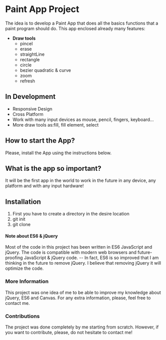 # Paint App Project

The idea is to develop a Paint App that does all the basics functions that a paint program should do. 
This app enclosed already many features:

  - **Draw tools**
    * pincel
    * erase
    * straightLine
    * rectangle
    * circle
    * bezier quadratic & curve
    * zoom
    * refresh
 
## In Development

  - Responsive Design 
  - Cross Platform
  - Work with many input devices as mouse, pencil, fingers, keyboard...
  - More draw tools as:fill, fill element, select 

## How to start the App?

 Please, install the App using the instructions below.

## What is the app so important?

 It will be the first app in the world to work in the future in any device, any platform and with any input hardware!
 
## Installation

1. First you have to create a directory in the desire location
2. git init
3. git clone <address from git hub> 

#### Note about ES6 & jQuery

Most of the code in this project has been written in ES6 JavaScript and jQuery. The code is compatible with modern web browsers and future-proofing JavaScript & jQuery code. 
-- In fact, ES6 is so improved that I am thinking in the future to remove jQuery. I believe that removing jQuery it
will optimize the code.

### More Information

This project was one idea of me to be able to improve my knowledge about jQuery, ES6 and Canvas. For any extra information, please, feel free to contact me.

### Contributions

The project was done completely by me starting from scratch. However, if you want to contribute, please, do not hesitate to contact me!
